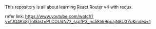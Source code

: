 This repository is all about learning React Router v4 with redux.

refer link: https://www.youtube.com/watch?v=fJQ4Kx8jTnI&list=PLCOUdN7z_sspfP3_nc58hk9puajN8U3Zu&index=1